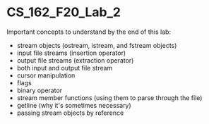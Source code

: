 # CS_162_F20_Lab_2

Important concepts to understand by the end of this lab:

- stream objects (ostream, istream, and fstream objects)
- input file streams (insertion operator)
- output file streams (extraction operator)
- both input and output file stream
- cursor manipulation
- flags
- binary operator
- stream member functions (using them to parse through the file)
- getline (why it's sometimes necessary)
- passing stream objects by reference
